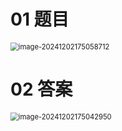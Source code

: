 # 01 题目

<img src="https://cvp.oss-cn-shanghai.aliyuncs.com/202412021750744.png" alt="image-20241202175058712" style="zoom: 80%;" />



# 02 答案

<img src="https://cvp.oss-cn-shanghai.aliyuncs.com/202412021750991.png" alt="image-20241202175042950" style="zoom: 80%;" />